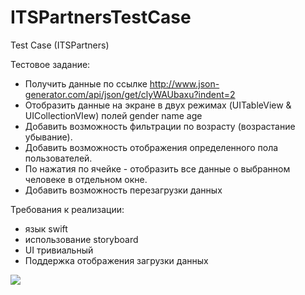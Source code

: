 # ITSPartnersTestCase
Test Case (ITSPartners)

Тестовое задание:
- Получить данные по ссылке http://www.json-generator.com/api/json/get/clyWAUbaxu?indent=2
- Отобразить данные на экране в двух режимах (UITableView & UICollectionVIew) полей gender name age
- Добавить возможность фильтрации по возрасту (возрастание убывание).
- Добавить возможность отображения определенного пола пользователей.
- По нажатия по ячейке - отобразить все данные о выбранном человеке в отдельном окне.
- Добавить возможность перезагрузки данных
 
Требования к реализации:
- язык swift
- использование storyboard
- UI тривиальный
- Поддержка отображения загрузки данных

![](gif.gif)
